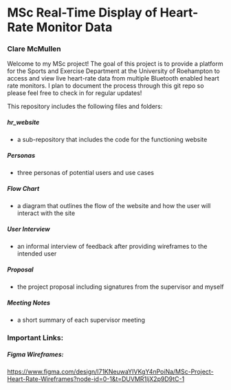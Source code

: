 # MSc Real-Time Display of Heart-Rate Monitor Data
### Clare McMullen

Welcome to my MSc project! The goal of this project is to provide a platform for the Sports and Exercise Department at the University of Roehampton to access and view live heart-rate data from multiple Bluetooth enabled heart rate monitors. I plan to document the process through this git repo so please feel free to check in for regular updates!

This repository includes the following files and folders:

##### hr_website
- a sub-repository that includes the code for the functioning website

##### Personas
- three personas of potential users and use cases

##### Flow Chart
- a diagram that outlines the flow of the website and how the user will interact with the site

##### User Interview
- an informal interview of feedback after providing wireframes to the intended user

##### Proposal
- the project proposal including signatures from the supervisor and myself

##### Meeting Notes
- a short summary of each supervisor meeting


### Important Links:

##### Figma Wireframes:
https://www.figma.com/design/l71KNeuwaYIVKgY4nPoiNa/MSc-Project-Heart-Rate-Wireframes?node-id=0-1&t=DUVMR1ljX2p9D9tC-1




